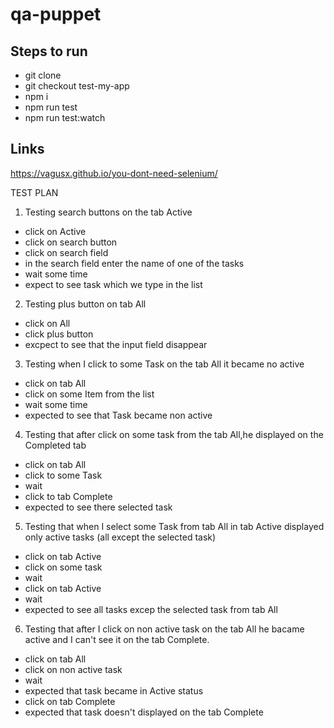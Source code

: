 # qa-puppet

## Steps to run

- git clone
- git checkout test-my-app
- npm i
- npm run test
- npm run test:watch

## Links

https://vagusx.github.io/you-dont-need-selenium/

TEST PLAN

1. Testing search buttons on the tab Active

- click on Active
- click on search button
- click on search field
- in the search field enter the name of one of the tasks
- wait some time
- expect to see task which we type in the list

2. Testing plus button on tab All

- click on All
- click plus button
- excpect to see that the input field disappear

3. Testing when I click to some Task on the tab All it became no active

- click on tab All
- click on some Item from the list
- wait some time
- expected to see that Task became non active

4. Testing that after click on some task from the tab All,he displayed on the Completed tab

- click on tab All
- click to some Task
- wait
- click to tab Complete
- expected to see there selected task

5. Testing that when I select some Task from tab All in tab Active displayed only active tasks (all except the selected task)

- click on tab Active
- click on some task
- wait
- click on tab Active
- wait
- expected to see all tasks excep the selected task from tab All

6. Testing that after I click on non active task on the tab All he bacame active and I can't see it on the tab Complete.

- click on tab All
- click on non active task
- wait
- expected that task became in Active status
- click on tab Complete
- expected that task doesn't displayed on the tab Complete
